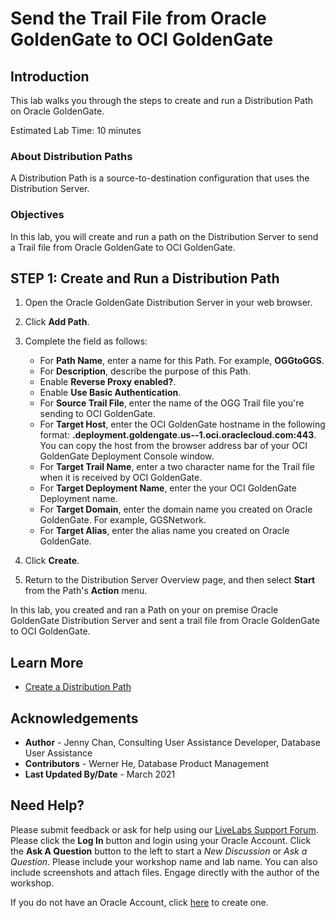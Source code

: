 # Send the Trail File from Oracle GoldenGate to OCI GoldenGate

## Introduction

This lab walks you through the steps to create and run a Distribution Path on Oracle GoldenGate.

Estimated Lab Time: 10 minutes

### About Distribution Paths
A Distribution Path is a source-to-destination configuration that uses the Distribution Server.

### Objectives

In this lab, you will create and run a path on the Distribution Server to send a Trail file from Oracle GoldenGate to OCI GoldenGate.

## **STEP 1**: Create and Run a Distribution Path

1. Open the Oracle GoldenGate Distribution Server in your web browser.

2. Click **Add Path**.

3. Complete the field as follows:

   * For **Path Name**, enter a name for this Path. For example, **OGGtoGGS**.
   * For **Description**, describe the purpose of this Path.
   * Enable **Reverse Proxy enabled?**.
   * Enable **Use Basic Authentication**.
   * For **Source Trail File**, enter the name of the OGG Trail file you're sending to OCI GoldenGate.
   * For **Target Host**, enter the OCI GoldenGate hostname in the following format: **<domain>.deployment.goldengate.us-<region>-1.oci.oraclecloud.com:443**. You can copy the host from the browser address bar of your OCI GoldenGate Deployment Console window.
   * For **Target Trail Name**, enter a two character name for the Trail file when it is received by OCI GoldenGate.
   * For **Target Deployment Name**, enter the your OCI GoldenGate Deployment name.
   * For **Target Domain**, enter the domain name you created on Oracle GoldenGate. For example, GGSNetwork.
   * For **Target Alias**, enter the alias name you created on Oracle GoldenGate.

4. Click **Create**.

5. Return to the Distribution Server Overview page, and then select **Start** from the Path's **Action** menu.

In this lab, you created and ran a Path on your on premise Oracle GoldenGate Distribution Server and sent a trail file from Oracle GoldenGate to OCI GoldenGate.

## Learn More

* [Create a Distribution Path](https://docs.oracle.com/en/cloud/paas/goldengate-service/using/goldengate-deployment-console.html#GUID-19B3B506-ADF1-465E-87B5-91121FE44503)


## Acknowledgements
* **Author** - Jenny Chan, Consulting User Assistance Developer, Database User Assistance
* **Contributors** -  Werner He, Database Product Management
* **Last Updated By/Date** - March 2021

## Need Help?
Please submit feedback or ask for help using our [LiveLabs Support Forum](https://community.oracle.com/tech/developers/categories/livelabsdiscussions). Please click the **Log In** button and login using your Oracle Account. Click the **Ask A Question** button to the left to start a *New Discussion* or *Ask a Question*.  Please include your workshop name and lab name.  You can also include screenshots and attach files.  Engage directly with the author of the workshop.

If you do not have an Oracle Account, click [here](https://profile.oracle.com/myprofile/account/create-account.jspx) to create one.
